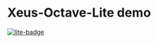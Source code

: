 # Xeus-Octave-Lite demo

[![lite-badge](https://jupyterlite.rtfd.io/en/latest/_static/badge.svg)](https://isabelparedes.github.io/tst-xeus-octave/lab)
